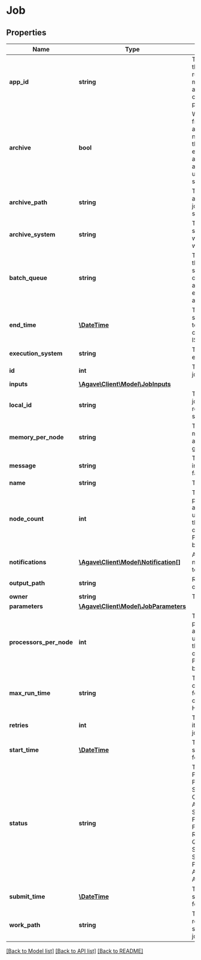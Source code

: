 # Job

## Properties
Name | Type | Description | Notes
------------ | ------------- | ------------- | -------------
**app_id** | **string** | The unique name of the application being run by this job. This must be a valid application that the calling user has permission to run. | 
**archive** | **bool** | Whether the output from this job should be archived. If true, all new files created by this application&#39;s execution will be archived to the archivePath in the user&#39;s default storage system. | 
**archive_path** | **string** | The path of the archive folder for this job on default storage sytem of the user | 
**archive_system** | **string** | The unique id of the storage system on which this job output will be staged. | 
**batch_queue** | **string** | The queue to which this job should be submitted. This is optional and only applies when the execution system has a batch scheduler. | 
**end_time** | [**\DateTime**](\DateTime.md) | The date the job stopped running due to termination, completion, or error in ISO 8601 format. | 
**execution_system** | **string** | The system id of the execution system. | 
**id** | **int** | The unique id of the job. | 
**inputs** | [**\Agave\Client\Model\JobInputs**](JobInputs.md) |  | 
**local_id** | **string** | The process or local job id of the job on the remote execution system. | 
**memory_per_node** | **string** | The requested memory for this application to run given in GB. | 
**message** | **string** | The error message incurred when the job failed. | 
**name** | **string** | The name of the job. | 
**node_count** | **int** | The number of processors this application should utilize while running. If the application is not of executionType PARALLEL, this should be 1. | 
**notifications** | [**\Agave\Client\Model\Notification[]**](Notification.md) | An array of notifications you wish to receive. | 
**output_path** | **string** | Relative path of the job output data. | 
**owner** | **string** | The job owner. | 
**parameters** | [**\Agave\Client\Model\JobParameters**](JobParameters.md) |  | 
**processors_per_node** | **int** | The number of processors this application should utilize while running. If the application is not of executionType PARALLEL, this should be 1. | 
**max_run_time** | **string** | The requested compute time needed for this application to complete given in HH:mm:ss format. | 
**retries** | **int** | The number of retires it took to submit this job. | 
**start_time** | [**\DateTime**](\DateTime.md) | The date the job started in ISO 8601 format. | 
**status** | **string** | The status of the job. Possible values are: PENDING, STAGING_INPUTS, CLEANING_UP, ARCHIVING, STAGING_JOB, FINISHED, KILLED, FAILED, STOPPED, RUNNING, PAUSED, QUEUED, SUBMITTING, STAGED, PROCESSING_INPUTS, ARCHIVING_FINISHED, ARCHIVING_FAILED | 
**submit_time** | [**\DateTime**](\DateTime.md) | The date the job was submitted in ISO 8601 format. | 
**work_path** | **string** | The directory on the remote execution system from which the job is running. | 

[[Back to Model list]](../README.md#documentation-for-models) [[Back to API list]](../README.md#documentation-for-api-endpoints) [[Back to README]](../README.md)


